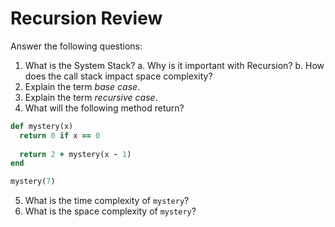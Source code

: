 # Recursion Review

Answer the following questions:

1.  What is the System Stack?
    a.  Why is it important with Recursion?
    b.  How does the call stack impact space complexity?
2.  Explain the term _base case_.
3.  Explain the term _recursive case_.
4.  What will the following method return?

```ruby
def mystery(x)
  return 0 if x == 0
  
  return 2 + mystery(x - 1)
end

mystery(7)
```

5.  What is the time complexity of `mystery`?
6.  What is the space complexity of `mystery`?
